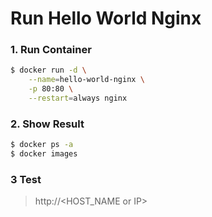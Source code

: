 # Run Hello World Nginx

### 1. Run Container 
```sh
$ docker run -d \
    --name=hello-world-nginx \
    -p 80:80 \
    --restart=always nginx
```

### 2. Show Result
```sh
$ docker ps -a
$ docker images
```

### 3 Test

> http://<HOST_NAME or IP>